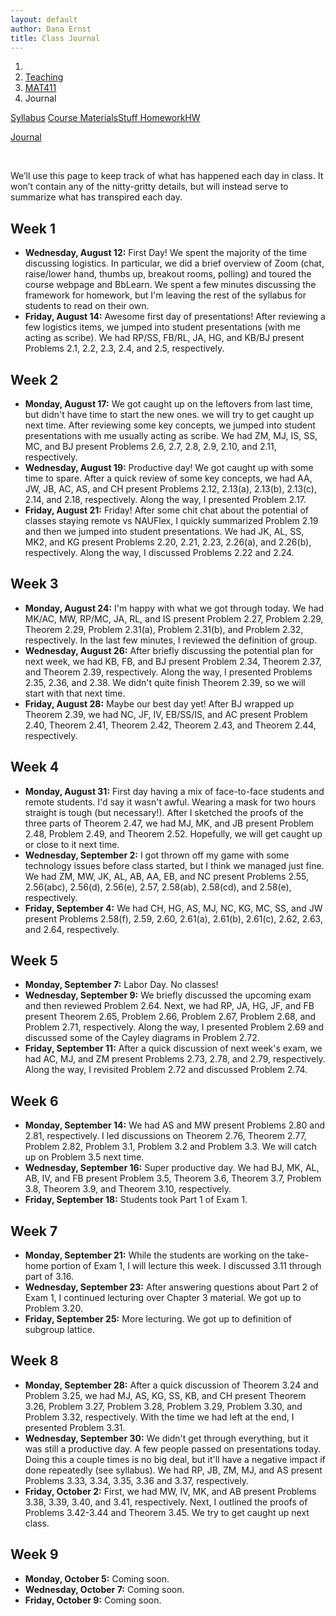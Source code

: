 ```yaml
---
layout: default
author: Dana Ernst
title: Class Journal
---
```


<ol class="breadcrumb">
  <li><a href="/"><i class="fa fa-home"></i></a></li>
  <li><a href="/teaching/">Teaching</a></li>
  <li><a href="/teaching/mat411f20">MAT411</a></li>
  <li class="active">Journal</li>
</ol>

<div class="row">
<div class="col-xs-12">
<div class="btn-group btn-group-justified">
<a class="btn btn-default btn-success" href="{{site.baseurl}}/teaching/mat411f20/syllabus/">Syllabus</a>

<a class="btn btn-default btn-primary" href="{{site.baseurl}}/teaching/mat411f20/materials/">
<span class="hidden-xs">Course Materials</span><span class="visible-xs">Stuff</span>
</a>

<a class="btn btn-default btn-warning" href="{{site.baseurl}}/teaching/mat411f20/homework/">
<span class="hidden-xs">Homework</span><span class="visible-xs">HW</span>
</a>

<a class="btn btn-default btn-info" href="{{site.baseurl}}/teaching/mat411f20/journal/">Journal</a>
</div>
</div>
</div>

<br>

We’ll use this page to keep track of what has happened each day in class. It won’t contain any of the nitty-gritty details, but will instead serve to summarize what has transpired each day.

## Week 1 ##

<ul class="fa-ul">
  <li><i class="fa-li far fa-calendar-check"></i><b>Wednesday, August 12:</b> First Day!  We spent the majority of the time discussing logistics.  In particular, we did a brief overview of Zoom (chat, raise/lower hand, thumbs up, breakout rooms, polling) and toured the course webpage and BbLearn. We spent a few minutes discussing the framework for homework, but I'm leaving the rest of the syllabus for students to read on their own.</li>
  <li><i class="fa-li far fa-calendar-check"></i><b>Friday, August 14:</b> Awesome first day of presentations!  After reviewing a few logistics items, we jumped into student presentations (with me acting as scribe).  We had RP/SS, FB/RL, JA, HG, and KB/BJ present Problems 2.1, 2.2, 2.3, 2.4, and 2.5, respectively.</li>
</ul>

## Week 2 ##

<ul class="fa-ul">
  <li><i class="fa-li far fa-calendar-check"></i><b>Monday, August 17:</b> We got caught up on the leftovers from last time, but didn't have time to start the new ones.  we will try to get caught up next time.  After reviewing some key concepts, we jumped into student presentations with me usually acting as scribe. We had ZM, MJ, IS, SS, MC, and BJ present Problems 2.6, 2.7, 2.8, 2.9, 2.10, and 2.11, respectively.</li>
  <li><i class="fa-li far fa-calendar-check"></i><b>Wednesday, August 19:</b> Productive day!  We got caught up with some time to spare.  After a quick review of some key concepts, we had AA, JW, JB, AC, AS, and CH present Problems 2.12, 2.13(a), 2.13(b), 2.13(c), 2.14, and 2.18, respectively.  Along the way, I presented Problem 2.17.</li>
  <li><i class="fa-li far fa-calendar-check"></i><b>Friday, August 21:</b> Friday!  After some chit chat about the potential of classes staying remote vs NAUFlex, I quickly summarized Problem 2.19 and then we jumped into student presentations.  We had JK, AL, SS, MK2, and KG present Problems 2.20, 2.21, 2.23, 2.26(a), and 2.26(b), respectively.  Along the way, I discussed Problems 2.22 and 2.24.</li>
</ul>

## Week 3 ##

<ul class="fa-ul">
  <li><i class="fa-li far fa-calendar-check"></i><b>Monday, August 24:</b> I'm happy with what we got through today.  We had MK/AC, MW, RP/MC, JA, RL, and IS present Problem 2.27, Problem 2.29, Theorem 2.29, Problem 2.31(a), Problem 2.31(b), and Problem 2.32, respectively. In the last few minutes, I reviewed the definition of group.</li>
  <li><i class="fa-li far fa-calendar-check"></i><b>Wednesday, August 26:</b> After briefly discussing the potential plan for next week, we had KB, FB, and BJ present Problem 2.34, Theorem 2.37, and Theorem 2.39, respectively.  Along the way, I presented Problems 2.35, 2.36, and 2.38.  We didn't quite finish Theorem 2.39, so we will start with that next time.</li>
  <li><i class="fa-li far fa-calendar-check"></i><b>Friday, August 28:</b> Maybe our best day yet! After BJ wrapped up Theorem 2.39, we had NC, JF, IV, EB/SS/IS, and AC present Problem 2.40, Theorem 2.41, Theorem 2.42, Theorem 2.43, and Theorem 2.44, respectively.</li>
</ul>

## Week 4 ##

<ul class="fa-ul">
  <li><i class="fa-li far fa-calendar-check"></i><b>Monday, August 31:</b> First day having a mix of face-to-face students and remote students.  I'd say it wasn't awful.  Wearing a mask for two hours straight is tough (but necessary!). After I sketched the proofs of the three parts of Theorem 2.47, we had MJ, MK, and JB present Problem 2.48, Problem 2.49, and Theorem 2.52. Hopefully, we will get caught up or close to it next time.</li>
  <li><i class="fa-li far fa-calendar-check"></i><b>Wednesday, September 2:</b> I got thrown off my game with some technology issues before class started, but I think we managed just fine.  We had ZM, MW, JK, AL, AB, AA, EB, and NC present Problems 2.55, 2.56(abc), 2.56(d), 2.56(e), 2.57, 2.58(ab), 2.58(cd), and 2.58(e), respectively.</li>
  <li><i class="fa-li far fa-calendar-check"></i><b>Friday, September 4:</b> We had CH, HG, AS, MJ, NC, KG, MC, SS, and JW present Problems 2.58(f), 2.59, 2.60, 2.61(a), 2.61(b), 2.61(c), 2.62, 2.63, and 2.64, respectively.</li>
</ul>

## Week 5 ##

<ul class="fa-ul">
  <li><i class="fa-li far fa-calendar-check"></i><b>Monday, September 7:</b> Labor Day. No classes!</li>
  <li><i class="fa-li far fa-calendar-check"></i><b>Wednesday, September 9:</b> We briefly discussed the upcoming exam and then reviewed Problem 2.64. Next, we had RP, JA, HG, JF, and FB present Theorem 2.65, Problem 2.66, Problem 2.67, Problem 2.68, and Problem 2.71, respectively.  Along the way, I presented Problem 2.69 and discussed some of the Cayley diagrams in Problem 2.72.</li>
  <li><i class="fa-li far fa-calendar-check"></i><b>Friday, September 11:</b> After a quick discussion of next week's exam, we had AC, MJ, and ZM present Problems 2.73, 2.78, and 2.79, respectively.  Along the way, I revisited Problem 2.72 and discussed Problem 2.74.</li>
</ul>

## Week 6 ##

<ul class="fa-ul">
  <li><i class="fa-li far fa-calendar-check"></i><b>Monday, September 14:</b> We had AS and MW present Problems 2.80 and 2.81, respectively. I led discussions on Theorem 2.76, Theorem 2.77, Problem 2.82, Problem 3.1, Problem 3.2 and Problem 3.3. We will catch up on Problem 3.5 next time.</li>
  <li><i class="fa-li far fa-calendar-check"></i><b>Wednesday, September 16:</b> Super productive day.  We had BJ, MK, AL, AB, IV, and FB present Problem 3.5, Theorem 3.6, Theorem 3.7, Problem 3.8, Theorem 3.9, and Theorem 3.10, respectively.</li>
  <li><i class="fa-li far fa-calendar-check"></i><b>Friday, September 18:</b> Students took Part 1 of Exam 1.</li>
</ul>

## Week 7 ##

<ul class="fa-ul">
  <li><i class="fa-li far fa-calendar-check"></i><b>Monday, September 21:</b> While the students are working on the take-home portion of Exam 1, I will lecture this week.  I discussed 3.11 through part of 3.16.</li>
  <li><i class="fa-li far fa-calendar-check"></i><b>Wednesday, September 23:</b> After answering questions about Part 2 of Exam 1, I continued lecturing over Chapter 3 material.  We got up to Problem 3.20.</li>
  <li><i class="fa-li far fa-calendar-check"></i><b>Friday, September 25:</b> More lecturing. We got up to definition of subgroup lattice.</li>
</ul>

## Week 8 ##

<ul class="fa-ul">
  <li><i class="fa-li far fa-calendar-check"></i><b>Monday, September 28:</b> After a quick discussion of Theorem 3.24 and Problem 3.25, we had MJ, AS, KG, SS, KB, and CH present Theorem 3.26, Problem 3.27, Problem 3.28, Problem 3.29, Problem 3.30, and Problem 3.32, respectively.  With the time we had left at the end, I presented Problem 3.31.</li>
  <li><i class="fa-li far fa-calendar-check"></i><b>Wednesday, September 30:</b> We didn't get through everything, but it was still a productive day.  A few people passed on presentations today. Doing this a couple times is no big deal, but it'll have a negative impact if done repeatedly (see syllabus). We had RP, JB, ZM, MJ, and AS present Problems 3.33, 3.34, 3.35, 3.36 and 3.37, respectively.</li>
  <li><i class="fa-li far fa-calendar-check"></i><b>Friday, October 2:</b> First, we had MW, IV, MK, and AB present Problems 3.38, 3.39, 3.40, and 3.41, respectively.  Next, I outlined the proofs of Problems 3.42-3.44 and Theorem 3.45. We try to get caught up next class.</li>
</ul>

## Week 9 ##

<ul class="fa-ul">
  <li><i class="fa-li far fa-calendar-check"></i><b>Monday, October 5:</b> Coming soon.</li>
  <li><i class="fa-li far fa-calendar-check"></i><b>Wednesday, October 7:</b> Coming soon.</li>
  <li><i class="fa-li far fa-calendar-check"></i><b>Friday, October 9:</b> Coming soon.</li>
</ul>
